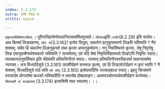 ```yaml
---
index: 3.3.172
sutra: शकि लिङ् च
vritti: nyasa

---
```

`प्रकृत्यर्थविशेषणञ्चैतत्` । पूर्वेणाभिप्रायेणोपपदनिरासार्थमिदमुच्यते। `जीव्यात्`इति।`स्कोः`(8.2.29) इति सलोपः। अथ किमर्थं लिङग्रहणम्, `लोट् च`(3.3.162) इत्येव सिद्धम्, चकारेण ह्यनुकृष्यमाणो लिङपि भविष्यति ? नैवं शक्यम्; यथैव हि चकारेण लिङनुकृयते तथा कृत्या अप्यनुकृष्येरन्। ननु निवर्तिष्यन्ते कृत्याः, तेषु निवृत्तेषु लिङ एवानुकर्षणार्थश्चकारो भविष्यति ? सत्यमेतत्; एवं यदि तेषां निवृत्तिर्विज्ञास्यते लिङोऽपि निवृत्तिः स्यात्। व्याख्यानादनुवर्तिष्यत इति चेदेवमपि प्रतिपत्तिगौरवं स्यात्। तस्मात् प्रतिपत्तिगौरवपरीहारार्थं यथान्यासमेव न्याय्यम्। अत्र विध्यादिसूत्रे (3.3.161) एवाशीर्ग्रहणं कस्मान्न कृतम्, एवं हि लिङलोटोर्ग्रहणं न कृतं भवति ? नै शक्यम्; विध्यादिसूत्रे पाठे सति `स्मे लोट्` (3.3.165) इत्येवमादिभिः परत्वाद्बाधा स्यात्। इहतु क्रियमाणे परत्वादेष योगस्तेषां बाधको भविष्यतीति न भवत्येष दोषप्रसङ्ग। अवश्यञ्चोत्तरार्थमाशीर्ग्रहणं कर्त्तव्यम्-- `क्तिच्क्तौ च सञ्ज्ञायाम्` (3.3.174) इत्याशिषि यथा स्याताम्। ।।